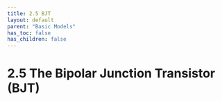 ```yaml
---
title: 2.5 BJT
layout: default
parent: "Basic Models"
has_toc: false
has_children: false
---
```


# 2.5 The Bipolar Junction Transistor (BJT)